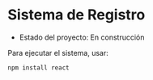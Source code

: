 <h1>Sistema de Registro</h1>

- Estado del proyecto: En construcción

Para ejecutar el sistema, usar:

```npm install react```
